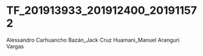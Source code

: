 # TF_201913933_201912400_201911572
Alessandro Carhuancho Bazán_Jack Cruz Huamani_Manuel Aranguri Vargas
